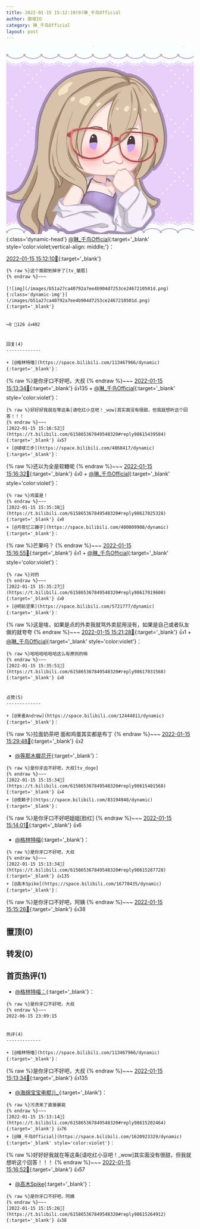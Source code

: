 ```yaml
---
title: 2022-01-15 15:12:10(9)琳_千鸟Official
author: 御坂IO
category: 琳_千鸟Official
layout: post
---
```


![img](/images/c0a88f85ebd0d056f37b114e0748e69556c8b488.jpg){:class='dynamic-head'}
[@琳_千鸟Official](https://space.bilibili.com/1620923329/dynamic){:target='_blank' style='color:violet;vertical-align: middle;'}：

[2022-01-15 15:12:10🔗](https://t.bilibili.com/615865367849548320){:target='_blank'}

~~~
{% raw %}这个面甜到掉牙了[tv_皱眉]
{% endraw %}~~~

[![img](/images/b51a27ca40792a7ee4b904d7253ce2467210501d.png){:class='dynamic-img'}](/images/b51a27ca40792a7ee4b904d7253ce2467210501d.png){:target='_blank'}


↪️0 💬126 👍402


回复(4)
-------------

+ [@格林特喵](https://space.bilibili.com/113467966/dynamic){:target='_blank'}：
~~~
{% raw %}是你牙口不好吧，大叔
{% endraw %}~~~
[2022-01-15 15:13:34🔗](https://t.bilibili.com/615865367849548320#reply98615287728){:target='_blank'} 👍135
    + [@琳_千鸟Official](https://space.bilibili.com/1620923329/dynamic){:target='_blank' style='color:violet'}：
~~~
{% raw %}好好好我就在等这条[请吃红小豆吧！_wow]其实面没有很甜，但我就想听这个回答！！！
{% endraw %}~~~
[2022-01-15 15:16:52🔗](https://t.bilibili.com/615865367849548320#reply98615439584){:target='_blank'} 👍57
+ [@啵啵三步](https://space.bilibili.com/4868417/dynamic){:target='_blank'}：
~~~
{% raw %}还以为全是软糖呢
{% endraw %}~~~
[2022-01-15 15:16:32🔗](https://t.bilibili.com/615865367849548320#reply98615429632){:target='_blank'} 👍0
    + [@琳_千鸟Official](https://space.bilibili.com/1620923329/dynamic){:target='_blank' style='color:violet'}：
~~~
{% raw %}鸡蛋是！
{% endraw %}~~~
[2022-01-15 15:35:38🔗](https://t.bilibili.com/615865367849548320#reply98617025328){:target='_blank'} 👍0
+ [@月夜忆三蹦子](https://space.bilibili.com/400009908/dynamic){:target='_blank'}：
~~~
{% raw %}芒果吗？
{% endraw %}~~~
[2022-01-15 15:16:55🔗](https://t.bilibili.com/615865367849548320#reply98615600848){:target='_blank'} 👍1
    + [@琳_千鸟Official](https://space.bilibili.com/1620923329/dynamic){:target='_blank' style='color:violet'}：
~~~
{% raw %}对的
{% endraw %}~~~
[2022-01-15 15:35:27🔗](https://t.bilibili.com/615865367849548320#reply98617019600){:target='_blank'} 👍0
+ [@明前坚果](https://space.bilibili.com/5721777/dynamic){:target='_blank'}：
~~~
{% raw %}这是啥，如果是点的外卖我就骂外卖屁用没有，如果是自己或者队友做的就夸夸
{% endraw %}~~~
[2022-01-15 15:21:28🔗](https://t.bilibili.com/615865367849548320#reply98615889504){:target='_blank'} 👍1
    + [@琳_千鸟Official](https://space.bilibili.com/1620923329/dynamic){:target='_blank' style='color:violet'}：
~~~
{% raw %}哈哈哈哈哈哈这么有原则的嘛
{% endraw %}~~~
[2022-01-15 15:35:51🔗](https://t.bilibili.com/615865367849548320#reply98617031568){:target='_blank'} 👍0


点赞(5)
-------------

+ [@来者Andrew](https://space.bilibili.com/12444811/dynamic){:target='_blank'}：
~~~
{% raw %}拉面奶茶吧 面和鸡蛋其实都是布丁
{% endraw %}~~~
[2022-01-15 15:29:48🔗](https://t.bilibili.com/615865367849548320#reply98616540672){:target='_blank'} 👍2
+ [@等那木樨花开](https://space.bilibili.com/1698578/dynamic){:target='_blank'}：
~~~
{% raw %}是你牙齿不好吧，大叔[tv_doge]
{% endraw %}~~~
[2022-01-15 15:15:34🔗](https://t.bilibili.com/615865367849548320#reply98615401568){:target='_blank'} 👍4
+ [@夜赖子](https://space.bilibili.com/83194948/dynamic){:target='_blank'}：
~~~
{% raw %}是你牙口不好吧姐姐[脸红]
{% endraw %}~~~
[2022-01-15 15:14:01🔗](https://t.bilibili.com/615865367849548320#reply98615300608){:target='_blank'} 👍6
+ [@格林特喵](https://space.bilibili.com/113467966/dynamic){:target='_blank'}：
~~~
{% raw %}是你牙口不好吧，大叔
{% endraw %}~~~
[2022-01-15 15:13:34🔗](https://t.bilibili.com/615865367849548320#reply98615287728){:target='_blank'} 👍135
+ [@高木Spike](https://space.bilibili.com/16778435/dynamic){:target='_blank'}：
~~~
{% raw %}是你牙口不好吧，阿姨
{% endraw %}~~~
[2022-01-15 15:15:26🔗](https://t.bilibili.com/615865367849548320#reply98615264912){:target='_blank'} 👍38


置顶(0)
-------------



转发(0)
-------------



首页热评(1)
-------------

+ [@格林特喵：](https://space.bilibili.com/113467966/dynamic){:target='_blank'}：
~~~
{% raw %}是你牙口不好吧，大叔
{% endraw %}~~~
2022-06-15 23:09:15


热评(4)
-------------

+ [@格林特喵](https://space.bilibili.com/113467966/dynamic){:target='_blank'}：
~~~
{% raw %}是你牙口不好吧，大叔
{% endraw %}~~~
[2022-01-15 15:13:34🔗](https://t.bilibili.com/615865367849548320#reply98615287728){:target='_blank'} 👍135
+ [@海绵宝宝电棍儿_](https://space.bilibili.com/5830318/dynamic){:target='_blank'}：
~~~
{% raw %}污渍来了直接暴毙
{% endraw %}~~~
[2022-01-15 15:13:14🔗](https://t.bilibili.com/615865367849548320#reply98615202464){:target='_blank'} 👍76
+ [@琳_千鸟Official](https://space.bilibili.com/1620923329/dynamic){:target='_blank' style='color:violet'}：
~~~
{% raw %}好好好我就在等这条[请吃红小豆吧！_wow]其实面没有很甜，但我就想听这个回答！！！
{% endraw %}~~~
[2022-01-15 15:16:52🔗](https://t.bilibili.com/615865367849548320#reply98615439584){:target='_blank'} 👍57
+ [@高木Spike](https://space.bilibili.com/16778435/dynamic){:target='_blank'}：
~~~
{% raw %}是你牙口不好吧，阿姨
{% endraw %}~~~
[2022-01-15 15:15:26🔗](https://t.bilibili.com/615865367849548320#reply98615264912){:target='_blank'} 👍38


